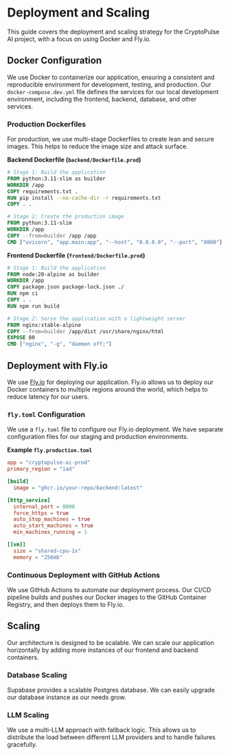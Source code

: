 # Deployment and Scaling

This guide covers the deployment and scaling strategy for the CryptoPulse AI project, with a focus on using Docker and Fly.io.

## Docker Configuration

We use Docker to containerize our application, ensuring a consistent and reproducible environment for development, testing, and production. Our `docker-compose.dev.yml` file defines the services for our local development environment, including the frontend, backend, database, and other services.

### Production Dockerfiles

For production, we use multi-stage Dockerfiles to create lean and secure images. This helps to reduce the image size and attack surface.

**Backend Dockerfile (`backend/Dockerfile.prod`)**

```dockerfile
# Stage 1: Build the application
FROM python:3.11-slim as builder
WORKDIR /app
COPY requirements.txt .
RUN pip install --no-cache-dir -r requirements.txt
COPY . .

# Stage 2: Create the production image
FROM python:3.11-slim
WORKDIR /app
COPY --from=builder /app /app
CMD ["uvicorn", "app.main:app", "--host", "0.0.0.0", "--port", "8000"]
```

**Frontend Dockerfile (`frontend/Dockerfile.prod`)**

```dockerfile
# Stage 1: Build the application
FROM node:20-alpine as builder
WORKDIR /app
COPY package.json package-lock.json ./
RUN npm ci
COPY . .
RUN npm run build

# Stage 2: Serve the application with a lightweight server
FROM nginx:stable-alpine
COPY --from=builder /app/dist /usr/share/nginx/html
EXPOSE 80
CMD ["nginx", "-g", "daemon off;"]
```

## Deployment with Fly.io

We use [Fly.io](https://fly.io/) for deploying our application. Fly.io allows us to deploy our Docker containers to multiple regions around the world, which helps to reduce latency for our users.

### `fly.toml` Configuration

We use a `fly.toml` file to configure our Fly.io deployment. We have separate configuration files for our staging and production environments.

**Example `fly.production.toml`**

```toml
app = "cryptopulse-ai-prod"
primary_region = "iad"

[build]
  image = "ghcr.io/your-repo/backend:latest"

[http_service]
  internal_port = 8000
  force_https = true
  auto_stop_machines = true
  auto_start_machines = true
  min_machines_running = 1

[[vm]]
  size = "shared-cpu-1x"
  memory = "256mb"
```

### Continuous Deployment with GitHub Actions

We use GitHub Actions to automate our deployment process. Our CI/CD pipeline builds and pushes our Docker images to the GitHub Container Registry, and then deploys them to Fly.io.

## Scaling

Our architecture is designed to be scalable. We can scale our application horizontally by adding more instances of our frontend and backend containers.

### Database Scaling

Supabase provides a scalable Postgres database. We can easily upgrade our database instance as our needs grow.

### LLM Scaling

We use a multi-LLM approach with fallback logic. This allows us to distribute the load between different LLM providers and to handle failures gracefully.

